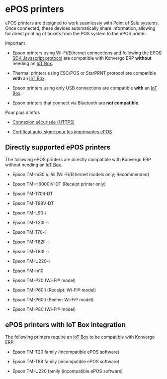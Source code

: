 # ePOS printers

ePOS printers are designed to work seamlessly with Point of Sale systems. Once
connected, these devices automatically share information, allowing for direct
printing of tickets from the POS system to the ePOS printer.

<div class="alert alert-warning">
<p class="alert-title">
Important</p><ul>
<li><p>Epson printers using Wi-Fi/Ethernet connections and following the <a href="https://download4.epson.biz/sec_pubs/pos/reference_en/technology/epson_epos_sdk">EPOS SDK Javascript protocol</a> are
compatible with Konvergo ERP <b>without</b> needing an <a href="../../../general/iot/devices/printer">IoT Box</a>.</p></li>
<li><p>Thermal printers using ESC/POS or StarPRNT protocol are compatible <b>with</b> an <a href="../../../general/iot/devices/printer">IoT Box</a>.</p></li>
<li><p>Epson printers using only USB connections are compatible <b>with</b> an <a href="../../../general/iot/devices/printer">IoT Box</a>.</p></li>
<li><p>Epson printers that connect via Bluetooth are <b>not compatible</b>.</p></li>
</ul>
</div> <div class="alert alert-secondary">
<p class="alert-title">
Pour plus d'infos</p><ul>
<li><p><a href="https">Connexion sécurisée (HTTPS)</a></p></li>
<li><p><a href="epos_ssc">Certificat auto-signé pour les imprimantes ePOS</a></p></li>
</ul>
</div>

## Directly supported ePOS printers

The following ePOS printers are directly compatible with Konvergo ERP without needing
an [IoT Box](../../../general/iot/devices/printer).

  * Epson TM-m30 i/ii/iii (Wi-Fi/Ethernet models only; Recommended)

  * Epson TM-H6000IV-DT (Receipt printer only)

  * Epson TM-T70II-DT

  * Epson TM-T88V-DT

  * Epson TM-L90-i

  * Epson TM-T20II-i

  * Epson TM-T70-i

  * Epson TM-T82II-i

  * Epson TM-T83II-i

  * Epson TM-U220-i

  * Epson TM-m10

  * Epson TM-P20 (Wi-Fi® model)

  * Epson TM-P60II (Receipt: Wi-Fi® model)

  * Epson TM-P60II (Peeler: Wi-Fi® model)

  * Epson TM-P80 (Wi-Fi® model)

## ePOS printers with IoT Box integration

The following printers require an [IoT
Box](../../../general/iot/devices/printer) to be compatible with Konvergo ERP:

  * Epson TM-T20 family (incompatible ePOS software)

  * Epson TM-T88 family (incompatible ePOS software)

  * Epson TM-U220 family (incompatible ePOS software)

